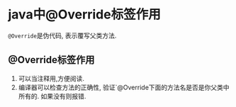 java中@Override标签作用
===

`@Override`是伪代码, 表示覆写父类方法. 

@Override标签作用
---

1. 可以当注释用,方便阅读. 
2. 编译器可以检查方法的正确性, 验证`@Override下面的方法名是否是你父类中所有的. 如果没有则报错.